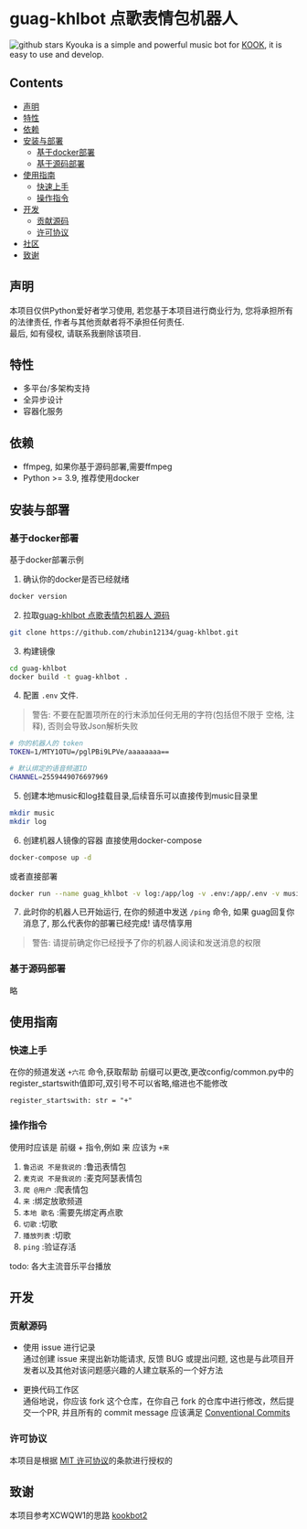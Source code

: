# guag-khlbot 点歌表情包机器人


![github stars](https://img.shields.io/github/stars/zhubin12134/guag-khlbot?style=social)
Kyouka is a simple and powerful music bot for [KOOK](https://www.kookapp.cn/), it is easy to use and develop.


## Contents

- [声明](#声明)
- [特性](#特性)
- [依赖](#依赖)
- [安装与部署](#安装与部署)
  - [基于docker部署](#基于docker部署)
  - [基于源码部署](#基于源码部署)
- [使用指南](#使用指南)
  - [快速上手](#快速上手)
  - [操作指令](#操作指令)
- [开发](#开发)
  - [贡献源码](#贡献源码)
  - [许可协议](#许可协议)
- [社区](#社区)
- [致谢](#致谢)

## 声明

本项目仅供Python爱好者学习使用, 若您基于本项目进行商业行为, 您将承担所有的法律责任, 作者与其他贡献者将不承担任何责任.  
最后, 如有侵权, 请联系我删除该项目.  

## 特性

+ 多平台/多架构支持
+ 全异步设计
+ 容器化服务

## 依赖

+ ffmpeg, 如果你基于源码部署,需要ffmpeg
+ Python >= 3.9, 推荐使用docker

## 安装与部署

### 基于docker部署

基于docker部署示例


1. 确认你的docker是否已经就绪

```bash
docker version
```

2. 拉取[guag-khlbot 点歌表情包机器人 源码](https://github.com/zhubin12134/guag-khlbot.git)

```bash
git clone https://github.com/zhubin12134/guag-khlbot.git
```

3. 构建镜像

```bash
cd guag-khlbot
docker build -t guag-khlbot .
```

4. 配置 `.env` 文件.

> 警告: 不要在配置项所在的行末添加任何无用的字符(包括但不限于 空格, 注释), 否则会导致Json解析失败

```bash
# 你的机器人的 token
TOKEN=1/MTY1OTU=/pglPBi9LPVe/aaaaaaaa==

# 默认绑定的语音频道ID
CHANNEL=2559449076697969
```

5. 创建本地music和log挂载目录,后续音乐可以直接传到music目录里

```bash
mkdir music
mkdir log
```

6. 创建机器人镜像的容器
直接使用docker-compose

```bash
docker-compose up -d
```
或者直接部署
```bash
docker run --name guag_khlbot -v log:/app/log -v .env:/app/.env -v music:/app/music --restart always -d guag-khlbot
```

7. 此时你的机器人已开始运行, 在你的频道中发送 `/ping` 命令, 如果 guag回复你消息了, 那么代表你的部署已经完成! 请尽情享用
> 警告: 请提前确定你已经授予了你的机器人阅读和发送消息的权限

### 基于源码部署

略

## 使用指南

### 快速上手

在你的频道发送 `+六花` 命令,获取帮助
前缀可以更改,更改config/common.py中的register_startswith值即可,双引号不可以省略,缩进也不能修改

```base
register_startswith: str = "+"
``` 

### 操作指令
使用时应该是 前缀 + 指令,例如 来 应该为 `+来`
1. `鲁迅说 不是我说的` :鲁迅表情包
2. `麦克说 不是我说的` :麦克阿瑟表情包
3. `爬 @用户` :爬表情包
4. `来` :绑定放歌频道
5. `本地 歌名` :需要先绑定再点歌
6. `切歌` :切歌
7. `播放列表` :切歌
8. `ping` :验证存活

todo:
各大主流音乐平台播放

## 开发
### 贡献源码
- 使用 issue 进行记录  
通过创建 issue 来提出新功能请求, 反馈 BUG 或提出问题, 这也是与此项目开发者以及其他对该问题感兴趣的人建立联系的一个好方法

- 更换代码工作区  
通俗地说，你应该 fork 这个仓库，在你自己 fork 的仓库中进行修改，然后提交一个PR, 并且所有的 commit message 应该满足 [Conventional Commits](https://www.conventionalcommits.org/en/v1.0.0-beta.4/)

### 许可协议
本项目是根据 [MIT 许可协议](./LICENSE)的条款进行授权的


## 致谢
本项目参考XCWQW1的思路 [kookbot2](https://github.com/XCWQW1/kookbot2)
